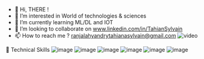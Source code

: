 - 👋 Hi, THERE !
- 👀 I’m interested in World of technologies & sciences
- 🌱 I’m currently learning ML/DL and IOT
- 💞️ I’m looking to collaborate on www.linkedin.com/in/TahianSylvain
- 📫 How to reach me ? ranjalahyandrytahianasylvain@gmail.com
 ![video](https://youtube.com/YURekkDA75U)
<!---
TahianSylvain/TahianSylvain is a ✨ special ✨ repository because its `README.md` (this file) appears on your GitHub profile.
You can click the Preview link to take a look at your changes.
--->

💼 Technical Skills
![image](https://github.com/TahianSylvain/TahianSylvain/assets/124794207/4171d4de-9e0f-4808-b88a-1429780c36b9)
![image](https://github.com/TahianSylvain/TahianSylvain/assets/124794207/964f7ea5-07bb-4fbb-86c3-3a373655f6b7)
![image](https://github.com/TahianSylvain/TahianSylvain/assets/124794207/f5bedd9f-75e1-4dbc-84cc-368077bd021d)
![image](https://github.com/TahianSylvain/TahianSylvain/assets/124794207/8e1558aa-189d-484d-bbd3-50823cd497a7)
![image](https://github.com/TahianSylvain/TahianSylvain/assets/124794207/4c81f132-dfbd-4691-90c8-c62d473a9a39)
![image](https://github.com/TahianSylvain/TahianSylvain/assets/124794207/18435013-55ae-4844-b2ae-0977c3f0548c)
